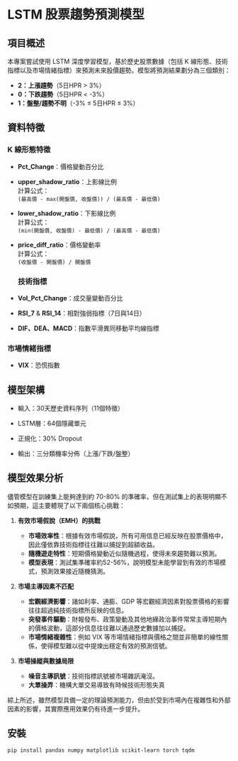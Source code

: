 # LSTM 股票趨勢預測模型

## 項目概述
本專案嘗試使用 LSTM 深度學習模型，基於歷史股票數據（包括 K 線形態、技術指標以及市場情緒指標）來預測未來股價趨勢。模型將預測結果劃分為三個類別：
- **2：上漲趨勢**（5日HPR > 3%）
- **0：下跌趨勢**（5日HPR < -3%）
- **1：盤整/趨勢不明**（-3% ≤ 5日HPR ≤ 3%）

## 資料特徵

### K 線形態特徵
- **Pct_Change**：價格變動百分比
- **upper_shadow_ratio**：上影線比例  
  計算公式：  
  `(最高價 - max(開盤價, 收盤價)) / (最高價 - 最低價)`
- **lower_shadow_ratio**：下影線比例  
  計算公式：  
  `(min(開盤價, 收盤價) - 最低價) / (最高價 - 最低價)`
- **price_diff_ratio**：價格變動率  
  計算公式：  
  `(收盤價 - 開盤價) / 開盤價`
  
  ### 技術指標
- **Vol_Pct_Change**：成交量變動百分比
- **RSI_7** & **RSI_14**：相對強弱指標（7日與14日）
- **DIF、DEA、MACD**：指數平滑異同移動平均線指標

### 市場情緒指標
- **VIX**：恐慌指數

## 模型架構

- 輸入：30天歷史資料序列（11個特徵）

- LSTM層：64個隱藏單元

- 正規化：30% Dropout

- 輸出：三分類機率分佈（上漲/下跌/盤整）

## 模型效果分析

儘管模型在訓練集上能夠達到約 70-80% 的準確率，但在測試集上的表現明顯不如預期，這主要體現了以下兩個核心挑戰：

1. **有效市場假說（EMH）的挑戰**
   
   - **市場效率性**：根據有效市場假說，所有可用信息已經反映在股票價格中，因此僅依靠技術指標往往難以捕捉到超額收益。
   - **隨機遊走特性**：短期價格變動近似隨機過程，使得未來趨勢難以預測。  
   - **模型表現**：測試集準確率約52-56%，說明模型未能學習到有效的市場模式，預測效果接近隨機猜測。

2. **市場主導因素不匹配**

   - **宏觀經濟影響**：諸如利率、通膨、GDP 等宏觀經濟因素對股票價格的影響往往超過純技術指標所反映的信息。  
   - **突發事件驅動**：財報發布、政策變動及其他地緣政治事件常常主導短期內的價格波動，這部分信息往往難以通過歷史數據加以捕捉。  
   - **市場情緒複雜性**：例如 VIX 等市場情緒指標與價格之間並非簡單的線性關係，使得模型難以從中提煉出穩定有效的預測信號。

3. **市場操縱與數據局限**

   - **噪音主導訊號**：技術指標訊號被市場雜訊淹沒。
   - **大單操弄**：機構大單交易導致有時候技術形態失真


綜上所述，雖然模型具備一定的理論預測能力，但由於受到市場內在複雜性和外部因素的影響，其實際應用效果仍有待進一步提升。

## 安裝

```
pip install pandas numpy matplotlib scikit-learn torch tqdm
```
